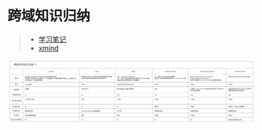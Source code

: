 # 跨域知识归纳

> + [学习笔记](https://garvenzhang.github.io/2017/09/07/cross-domain/#%E4%B8%83-%E9%80%9A%E8%BF%87windowname%E8%B7%A8%E5%9F%9F)
> + [xmind](./跨域方式对比归纳.xmind)

![跨域方式对比归纳.webp](跨域方式对比归纳.webp)

